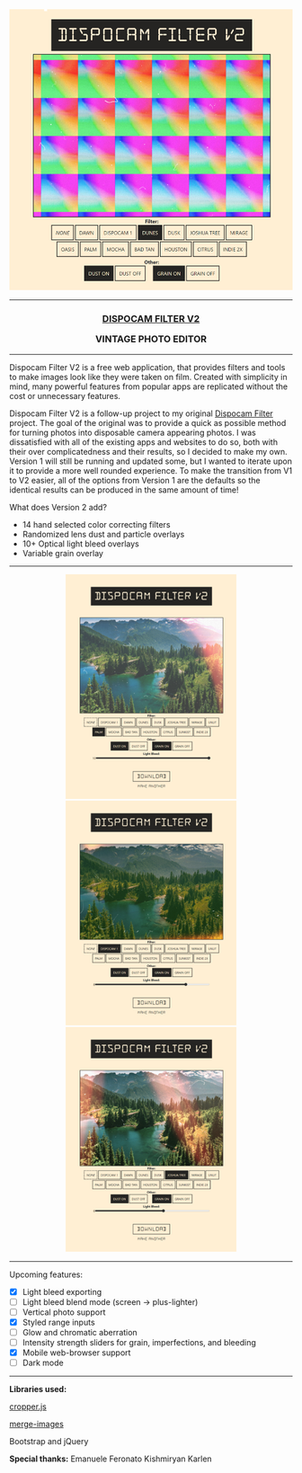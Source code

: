 

<div align="center">
  <a href="https://ssambender.github.io/DispoCam-Filter-2/" target="_blank">
        <img src="https://raw.githubusercontent.com/ssambender/DispoCam-Filter-2/main/demo/example0.png" height="500px">
  </a>
</div>

---

<h3 align="center">
  <a href="https://ssambender.github.io/DispoCam-Filter-2/">DISPOCAM FILTER V2</a>
  
  VINTAGE PHOTO EDITOR
</h3>

---

Dispocam Filter V2 is a free web application, that provides filters and tools to make images look like they were taken on film. Created with simplicity in mind, many powerful features
from popular apps are replicated without the cost or unnecessary features. 

Dispocam Filter V2 is a follow-up project to my original [Dispocam Filter](https://sambender.net/dispoCameraFilter.html) project.
The goal of the original was to provide a quick as possible method for turning photos into disposable camera appearing photos. I was dissatisfied with
all of the existing apps and websites to do so, both with their over complicatedness and their results, so I decided to make my own. Version 1 will still be
running and updated some, but I wanted to iterate upon it to provide a more well rounded experience. To make the transition from V1 to V2 easier, all of the options
from Version 1 are the defaults so the identical results can be produced in the same amount of time!


What does Version 2 add?
- 14 hand selected color correcting filters
- Randomized lens dust and particle overlays
- 10+ Optical light bleed overlays
- Variable grain overlay


---

<div align="center">
  <img src="https://raw.githubusercontent.com/ssambender/DispoCam-Filter-2/main/demo/example2.png" height="400px">
  <img src="https://raw.githubusercontent.com/ssambender/DispoCam-Filter-2/main/demo/example3.png" height="400px">
  <img src="https://raw.githubusercontent.com/ssambender/DispoCam-Filter-2/main/demo/example4.png" height="400px">
</div>

---

Upcoming features:
- [X] Light bleed exporting
- [ ] Light bleed blend mode (screen -> plus-lighter)
- [ ] Vertical photo support
- [X] Styled range inputs
- [ ] Glow and chromatic aberration
- [ ] Intensity strength sliders for grain, imperfections, and bleeding
- [X] Mobile web-browser support
- [ ] Dark mode

---

**Libraries used:**

[cropper.js](https://fengyuanchen.github.io/cropperjs/)

[merge-images](https://unpkg.com/browse/merge-images@2.0.0/)

Bootstrap and jQuery

**Special thanks:**
Emanuele Feronato
Kishmiryan Karlen
